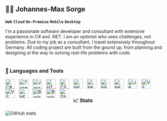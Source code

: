 ## 👨‍💻 Johannes-Max Sorge

**`Web`**
**`Cloud`**
**`On-Premise`**
**`Mobile`** 
**`Desktop`**

I'm a passionate software developer and consultant with extensive experience in C# and .NET. 
I am an optimist who sees challenges, not problems. Due to my job as a consultant, I travel extensively throughout Germany. 
All coding project are built from the gound up, from planning and designing al the way to solving real-life problems with code.

#

### 🧰 Languages and Tools

<picture>
  <source media="(prefers-color-scheme: dark)" srcset="https://cdn.jsdelivr.net/gh/devicons/devicon@latest/icons/csharp/csharp-original.svg">
  <source media="(prefers-color-scheme: light)" srcset="https://cdn.jsdelivr.net/gh/devicons/devicon@latest/icons/csharp/csharp-original.svg">
  <img align="left" alt="C#" width="30px" style="padding-right:10px;" src="https://cdn.jsdelivr.net/gh/devicons/devicon@latest/icons/csharp/csharp-original.svg">
</picture>

<picture>
  <source media="(prefers-color-scheme: dark)" srcset="https://cdn.jsdelivr.net/gh/devicons/devicon/icons/typescript/typescript-plain.svg">
  <source media="(prefers-color-scheme: light)" srcset="https://cdn.jsdelivr.net/gh/devicons/devicon/icons/typescript/typescript-plain.svg">
  <img align="left" alt="TypeScript" width="30px" style="padding-right:10px;" src="https://cdn.jsdelivr.net/gh/devicons/devicon/icons/typescript/typescript-plain.svg">
</picture>

<picture>
  <source media="(prefers-color-scheme: dark)" srcset="https://cdn.jsdelivr.net/gh/devicons/devicon/icons/javascript/javascript-plain.svg">
  <source media="(prefers-color-scheme: light)" srcset="https://cdn.jsdelivr.net/gh/devicons/devicon/icons/javascript/javascript-plain.svg">
  <img align="left" alt="JavaScript" width="30px" style="padding-right:10px;" src="https://cdn.jsdelivr.net/gh/devicons/devicon/icons/javascript/javascript-plain.svg">
</picture>

<picture>
  <source media="(prefers-color-scheme: dark)" srcset="https://cdn.jsdelivr.net/gh/devicons/devicon/icons/html5/html5-plain.svg">
  <source media="(prefers-color-scheme: light)" srcset="https://cdn.jsdelivr.net/gh/devicons/devicon/icons/html5/html5-plain.svg">
  <img align="left" alt="HTML" width="30px" style="padding-right:10px;" src="https://cdn.jsdelivr.net/gh/devicons/devicon/icons/html5/html5-plain.svg">
</picture>

<picture>
  <source media="(prefers-color-scheme: dark)" srcset="https://cdn.jsdelivr.net/gh/devicons/devicon/icons/css3/css3-plain.svg">
  <source media="(prefers-color-scheme: light)" srcset="https://cdn.jsdelivr.net/gh/devicons/devicon/icons/css3/css3-plain.svg">
  <img align="left" alt="CSS" width="30px" style="padding-right:10px;" src="https://cdn.jsdelivr.net/gh/devicons/devicon/icons/css3/css3-plain.svg">
</picture>

<picture>
  <source media="(prefers-color-scheme: dark)" srcset="https://upload.wikimedia.org/wikipedia/commons/thumb/7/7d/Microsoft_.NET_logo.svg/1280px-Microsoft_.NET_logo.svg.png">
  <source media="(prefers-color-scheme: light)" srcset="https://upload.wikimedia.org/wikipedia/commons/thumb/7/7d/Microsoft_.NET_logo.svg/1280px-Microsoft_.NET_logo.svg.png">
  <img align="left" alt=".NET" width="30px" style="padding-right:10px;" src="https://upload.wikimedia.org/wikipedia/commons/thumb/7/7d/Microsoft_.NET_logo.svg/1280px-Microsoft_.NET_logo.svg.png">
</picture>

<picture>
  <source media="(prefers-color-scheme: dark)" srcset="https://cdn.jsdelivr.net/gh/devicons/devicon@latest/icons/blazor/blazor-original.svg">
  <source media="(prefers-color-scheme: light)" srcset="https://cdn.jsdelivr.net/gh/devicons/devicon@latest/icons/blazor/blazor-original.svg">
  <img align="left" alt=".NET" width="30px" style="padding-right:10px;" src="https://cdn.jsdelivr.net/gh/devicons/devicon@latest/icons/blazor/blazor-original.svg">
</picture>

<picture>
  <source media="(prefers-color-scheme: dark)" srcset="https://cdn.jsdelivr.net/gh/devicons/devicon@latest/icons/vuejs/vuejs-original.svg">
  <source media="(prefers-color-scheme: light)" srcset="https://cdn.jsdelivr.net/gh/devicons/devicon@latest/icons/vuejs/vuejs-original.svg">
  <img align="left" alt=".NET" width="30px" style="padding-right:10px;" src="https://cdn.jsdelivr.net/gh/devicons/devicon@latest/icons/vuejs/vuejs-original.svg">
</picture>

<picture>
  <source media="(prefers-color-scheme: dark)" srcset="https://cdn.jsdelivr.net/gh/devicons/devicon@latest/icons/azure/azure-original.svg">
  <source media="(prefers-color-scheme: light)" srcset="https://cdn.jsdelivr.net/gh/devicons/devicon@latest/icons/azure/azure-original.svg">
  <img align="left" alt=".NET" width="30px" style="padding-right:10px;" src="https://cdn.jsdelivr.net/gh/devicons/devicon@latest/icons/azure/azure-original.svg">
</picture>

<picture>
  <source media="(prefers-color-scheme: dark)" srcset="https://cdn.jsdelivr.net/gh/devicons/devicon@latest/icons/rider/rider-original.svg">
  <source media="(prefers-color-scheme: light)" srcset="https://cdn.jsdelivr.net/gh/devicons/devicon@latest/icons/rider/rider-original.svg">
  <img align="left" alt="JB Rider" width="30px" style="padding-right:10px;" src="https://cdn.jsdelivr.net/gh/devicons/devicon@latest/icons/rider/rider-original.svg">
</picture>

<picture>
  <source media="(prefers-color-scheme: dark)" srcset="https://cdn.jsdelivr.net/gh/devicons/devicon@latest/icons/visualstudio/visualstudio-original.svg">
  <source media="(prefers-color-scheme: light)" srcset="https://cdn.jsdelivr.net/gh/devicons/devicon@latest/icons/visualstudio/visualstudio-original.svg">
  <img align="left" alt="VS" width="30px" style="padding-right:10px;" src="https://cdn.jsdelivr.net/gh/devicons/devicon@latest/icons/visualstudio/visualstudio-original.svg">
</picture>

<picture>
  <source media="(prefers-color-scheme: dark)" srcset="https://cdn.jsdelivr.net/gh/devicons/devicon@latest/icons/vscode/vscode-original.svg">
  <source media="(prefers-color-scheme: light)" srcset="https://cdn.jsdelivr.net/gh/devicons/devicon@latest/icons/vscode/vscode-original.svg">
  <img align="left" alt="VS Code" width="30px" style="padding-right:10px;" src="https://cdn.jsdelivr.net/gh/devicons/devicon@latest/icons/vscode/vscode-original.svg">
</picture>

<picture>
  <source media="(prefers-color-scheme: dark)" srcset="https://cdn.jsdelivr.net/gh/devicons/devicon@latest/icons/postgresql/postgresql-original.svg">
  <source media="(prefers-color-scheme: light)" srcset="https://cdn.jsdelivr.net/gh/devicons/devicon@latest/icons/postgresql/postgresql-original.svg">
  <img align="left" alt=".NET" width="30px" style="padding-right:10px;" src="https://cdn.jsdelivr.net/gh/devicons/devicon@latest/icons/postgresql/postgresql-original.svg">
</picture>

<picture>
  <source media="(prefers-color-scheme: dark)" srcset="https://cdn.jsdelivr.net/gh/devicons/devicon@latest/icons/elasticsearch/elasticsearch-original.svg">
  <source media="(prefers-color-scheme: light)" srcset="https://cdn.jsdelivr.net/gh/devicons/devicon@latest/icons/elasticsearch/elasticsearch-original.svg">
  <img align="left" alt="Bash" width="30px" style="padding-right:10px;" src="https://cdn.jsdelivr.net/gh/devicons/devicon@latest/icons/elasticsearch/elasticsearch-original.svg">
</picture>

<picture>
  <source media="(prefers-color-scheme: dark)" srcset="https://cdn.jsdelivr.net/gh/devicons/devicon@latest/icons/kibana/kibana-original.svg">
  <source media="(prefers-color-scheme: light)" srcset="https://cdn.jsdelivr.net/gh/devicons/devicon@latest/icons/kibana/kibana-original.svg">
  <img align="left" alt="Bash" width="30px" style="padding-right:10px;" src="https://cdn.jsdelivr.net/gh/devicons/devicon@latest/icons/kibana/kibana-original.svg">
</picture>

<picture>
  <source media="(prefers-color-scheme: dark)" srcset="https://cdn.jsdelivr.net/gh/devicons/devicon/icons/git/git-original.svg">
  <source media="(prefers-color-scheme: light)" srcset="https://cdn.jsdelivr.net/gh/devicons/devicon/icons/git/git-original.svg">
  <img align="left" alt="Git" width="30px" style="padding-right:10px;" src="https://cdn.jsdelivr.net/gh/devicons/devicon/icons/git/git-original.svg">
</picture>

<br />

# 

### 📈 Stats

![GitHub stats](https://github-readme-stats.vercel.app/api?username=jomaxso&show_icons=true&theme=github_dark)

<!--
<details>
	<summary><h3>Coding Journey</h3></summary>
</details>

**jomaxso/jomaxso** is a ✨ _special_ ✨ repository because its `README.md` (this file) appears on your GitHub profile.

Here are some ideas to get you started:

- 🔭 I’m currently working on ...
- 🌱 I’m currently learning ...
- 👯 I’m looking to collaborate on ...
- 🤔 I’m looking for help with ...
- 💬 Ask me about ...
- 📫 How to reach me: ...
- 😄 Pronouns: ...
- ⚡ Fun fact: ...
-->
